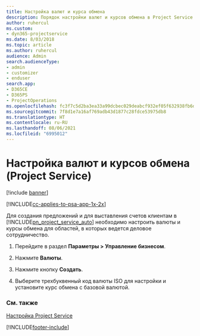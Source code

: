 ```yaml
---
title: Настройка валют и курса обмена
description: Порядок настройки валют и курсов обмена в Project Service
author: ruhercul
ms.custom:
- dyn365-projectservice
ms.date: 8/03/2018
ms.topic: article
ms.author: ruhercul
audience: Admin
search.audienceType:
- admin
- customizer
- enduser
search.app:
- D365CE
- D365PS
- ProjectOperations
ms.openlocfilehash: fc3f7c5d2ba3ea33a99dcbec029deabcf932ef05f632938fb6d804e7f5405d3d
ms.sourcegitcommit: 7f8d1e7a16af769adb43d1877c28fdce53975db8
ms.translationtype: HT
ms.contentlocale: ru-RU
ms.lasthandoff: 08/06/2021
ms.locfileid: "6995012"
---
```

# <a name="set-up-currencies-and-exchange-rates-project-service"></a>Настройка валют и курсов обмена (Project Service)

[!include [banner](../includes/psa-now-project-operations.md)]

[!INCLUDE[cc-applies-to-psa-app-1x-2x](../includes/cc-applies-to-psa-app-1x-2x.md)]

Для создания предложений и для выставления счетов клиентам в [!INCLUDE[pn_project_service_auto](../includes/pn-project-service-auto.md)] необходимо настроить валюты и курсы обмена для областей, в которых ведется деловое сотрудничество.  
  
1.  Перейдите в раздел **Параметры > Управление бизнесом**.  
  
2.  Нажмите **Валюты**.  
  
3.  Нажмите кнопку **Создать**.  
  
4.  Выберите трехбуквенный код валюты ISO для настройки и установите курс обмена с базовой валютой.  
  
### <a name="see-also"></a>См. также  
 [Настройка Project Service](../psa/configure.md)


[!INCLUDE[footer-include](../includes/footer-banner.md)]